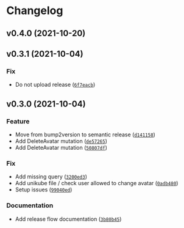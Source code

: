 # Changelog

<!--next-version-placeholder-->

## v0.4.0 (2021-10-20)


## v0.3.1 (2021-10-04)
### Fix
* Do not upload release ([`6f7eacb`](https://github.com/unikubehq/users/commit/6f7eacbe7b441af05a04e3483207b9e2600c30ae))

## v0.3.0 (2021-10-04)
### Feature
* Move from bump2version to semantic release ([`d141158`](https://github.com/unikubehq/users/commit/d1411584f550a3bb80a02a16a32cae394eac1900))
* Add DeleteAvatar mutation ([`de57265`](https://github.com/unikubehq/users/commit/de57265cfa3df5e0a02c2d242be8412f0aa0a9e4))
* Add DeleteAvatar mutation ([`50807df`](https://github.com/unikubehq/users/commit/50807df6a0841d77bf21056a909e01d7ceb72e6e))

### Fix
* Add missing query ([`3200ed3`](https://github.com/unikubehq/users/commit/3200ed3f5e89c099d5ca639aa2861b1e26e919dc))
* Add unikube file / check user allowed to change avatar ([`0adb480`](https://github.com/unikubehq/users/commit/0adb480f41c521334e77669f4bc887addd5c2d94))
* Setup issues ([`99040ed`](https://github.com/unikubehq/users/commit/99040ed0579c1530f736401699d33f467385b3e0))

### Documentation
* Add release flow documentation ([`3b80b45`](https://github.com/unikubehq/users/commit/3b80b4588c3cb02b8d5f96dd28161cbbc1cff770))
